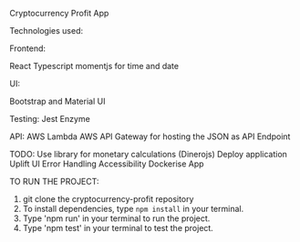 Cryptocurrency Profit App

Technologies used:

Frontend:

React
Typescript
momentjs for time and date

UI:

Bootstrap and Material UI

Testing:
Jest
Enzyme

API:
AWS Lambda
AWS API Gateway for hosting the JSON as API Endpoint


TODO:
Use library for monetary calculations (Dinerojs)
Deploy application
Uplift UI
Error Handling
Accessibility
Dockerise App

TO RUN THE PROJECT:

1. git clone the cryptocurrency-profit repository
2. To install dependencies, type `npm install` in your terminal.
3. Type 'npm run' in your terminal to run the project.
4. Type 'npm test' in your terminal to test the project.
